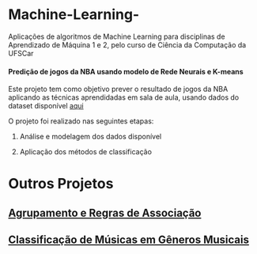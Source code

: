 # Machine-Learning-
Aplicações de algoritmos de Machine Learning para disciplinas de Aprendizado de Máquina 1 e 2, pelo curso de Ciência da Computação da UFSCar

#### Predição de jogos da NBA usando modelo de Rede Neurais e K-means


  Este projeto tem como objetivo prever o resultado de jogos da NBA aplicando as técnicas aprendidadas em sala de aula, usando dados do dataset disponível [aqui](https://www.kaggle.com/datasets/nathanlauga/nba-games?select=games.csv)

  O projeto foi realizado nas seguintes etapas:

1.   Análise e modelagem dos dados disponível

2.   Aplicação dos métodos de classificação


# Outros Projetos

## [Agrupamento e Regras de Associação](https://github.com/enio-martinelli/Machine-Learning-/tree/Agrupamento/Regras_Associa%C3%A7%C3%A3o)
## [Classificação de Músicas em Gêneros Musicais](https://github.com/enio-martinelli/Machine-Learning-/tree/Classifica%C3%A7%C3%A3o_Musicas_Label_Propagation)

